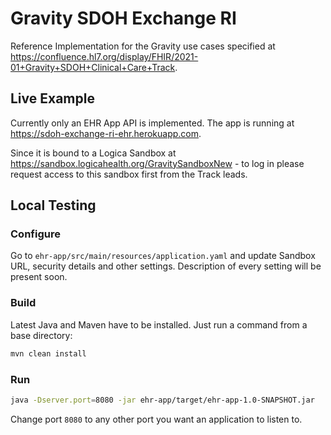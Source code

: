# Gravity SDOH Exchange RI
Reference Implementation for the Gravity use cases specified at https://confluence.hl7.org/display/FHIR/2021-01+Gravity+SDOH+Clinical+Care+Track.
## Live Example
Currently only an EHR App API is implemented. The app is running at https://sdoh-exchange-ri-ehr.herokuapp.com.

Since it is bound to a Logica Sandbox at https://sandbox.logicahealth.org/GravitySandboxNew - to log in please request access to this sandbox first from the Track leads.
## Local Testing
### Configure
Go to `ehr-app/src/main/resources/application.yaml` and update Sandbox URL, security details and other settings. Description of every setting will be present soon.
### Build
Latest Java and Maven have to be installed. Just run a command from a base directory:
```sh
mvn clean install
```
### Run
```sh
java -Dserver.port=8080 -jar ehr-app/target/ehr-app-1.0-SNAPSHOT.jar
```

Change port `8080` to any other port you want an application to listen to.
